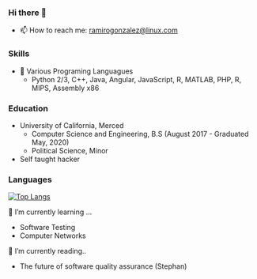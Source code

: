 ### Hi there 👋

<!--
**r4mz3r0/r4mz3r0** is a ✨ _special_ ✨ repository because its `README.md` (this file) appears on your GitHub profile.

Here are some ideas to get you started:

- 🔭 I’m currently working on ...
- 🌱 I’m currently learning ...
- 👯 I’m looking to collaborate on ...
- 🤔 I’m looking for help with ...
- 💬 Ask me about ...
- 😄 Pronouns: ...
- ⚡ Fun fact: ...
-->
- 📫 How to reach me: ramirogonzalez@linux.com

### Skills 
- 🌱 Various Programing Languagues 
  - Python 2/3, C++, Java, Angular, JavaScript, R, MATLAB, PHP, R, MIPS, Assembly x86
### Education 
- University of California, Merced 
  - Computer Science and Engineering, B.S (August 2017 - Graduated May, 2020)
  - Political Science, Minor
- Self taught hacker
### Languages
[![Top Langs](https://github-readme-stats.vercel.app/api/top-langs/?username=r4mz3r0&layout=compact&langs_count=10)](https://github.com/r4mz3r0) 

🌱 I’m currently learning ...
- Software Testing 
- Computer Networks

🔭 I’m currently reading..
- The future of software quality assurance (Stephan)
